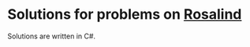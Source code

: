 # Solutions for problems on [Rosalind](http://rosalind.info/problems/list-view/)

Solutions are written in C#.
